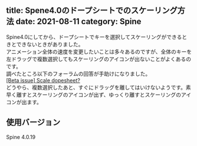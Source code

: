 title: Spene4.0のドープシートでのスケーリング方法
date: 2021-08-11
category: Spine
---

Spine4.0にしてから、ドープシートでキーを選択してスケーリングができるときとできないときがありました。  
アニメーション全体の速度を変更したいことは多々あるのですが、全体のキーを左ドラッグで複数選択してもスケーリングのアイコンが出ないことがよくあるのです。  
調べたところ以下のフォーラムの回答が手助けになりました。  
[[Beta issue] Scale dopesheet?](http://esotericsoftware.com/forum/Beta-issue-Scale-dopesheet-15946?p=69765&hilit=scaling+dopesheet#p69765)  
どうやら、複数選択したあと、すぐにドラッグを離してはいけないようです。素早く離すとスケーリングのアイコンが出ず、ゆっくり離すとスケーリングのアイコンが出ます。  


## 使用バージョン

Spine 4.0.19